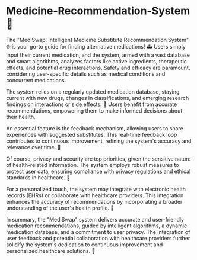 # Medicine-Recommendation-System 💊

The "MediSwap: Intelligent Medicine Substitute Recommendation System" 🌐 is your go-to guide for finding alternative medications! 🚑 Users simply input their current medication, and the system, armed with a vast database and smart algorithms, analyzes factors like active ingredients, therapeutic effects, and potential drug interactions. Safety and efficacy are paramount, considering user-specific details such as medical conditions and concurrent medications.

The system relies on a regularly updated medication database, staying current with new drugs, changes in classifications, and emerging research findings on interactions or side effects. 📆 Users benefit from accurate recommendations, empowering them to make informed decisions about their health.

An essential feature is the feedback mechanism, allowing users to share experiences with suggested substitutes. This real-time feedback loop contributes to continuous improvement, refining the system's accuracy and relevance over time. 🔄

Of course, privacy and security are top priorities, given the sensitive nature of health-related information. The system employs robust measures to protect user data, ensuring compliance with privacy regulations and ethical standards in healthcare. 🔐

For a personalized touch, the system may integrate with electronic health records (EHRs) or collaborate with healthcare providers. This integration enhances the accuracy of recommendations by incorporating a broader understanding of the user's health profile. 🤝

In summary, the "MediSwap" system delivers accurate and user-friendly medication recommendations, guided by intelligent algorithms, a dynamic medication database, and a commitment to user privacy. The integration of user feedback and potential collaboration with healthcare providers further solidify the system's dedication to continuous improvement and personalized healthcare solutions. 🌟
